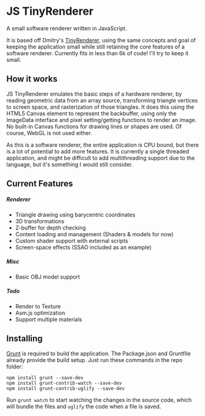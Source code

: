 # JS TinyRenderer
A small software renderer written in JavaScript. 

It is based off Dmitry's [TinyRenderer](https://github.com/ssloy/tinyrenderer), using the same concepts and goal of keeping 
the application small while still retaining the core features of a software renderer. Currently fits in less than 6k of code! I'll try to keep it small.

## How it works

JS TinyRenderer emulates the basic steps of a hardware renderer, by reading geometric data from an array source, transforming triangle vertices to screen space, and rasterization of those triangles. It does this using the HTML5 Canvas element to represent the backbuffer, using only the ImageData interface and pixel setting/getting functions to render an image. No built-in Canvas functions for drawing lines or shapes are used. Of course, WebGL is not used either.

As this is a software renderer, the entire application is CPU bound, but there is a lot of potential to add more features. It is currently a single threaded application, and might be difficult to add multithreading support due to the language, but it's something I would still consider.

## Current Features

##### Renderer
* Triangle drawing using barycentric coordinates
* 3D transformations
* Z-buffer for depth checking
* Content loading and management (Shaders & models for now)
* Custom shader support with external scripts
* Screen-space effects (SSAO included as an example)

##### Misc
* Basic OBJ model support

##### Todo
* Render to Texture
* Asm.js optimization
* Support multiple materials

## Installing

[Grunt](http://gruntjs.com/getting-started) is required to build the application.
The Package.json and Gruntfile already provide the build setup. Just run these commands in the repo folder:

```
npm install grunt --save-dev
npm install grunt-contrib-watch --save-dev
npm install grunt-contrib-uglify --save-dev
```

Run `grunt watch` to start watching the changes in the source code, which will bundle the files and `uglify` the code when a file is saved.

